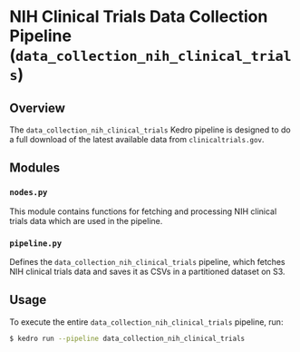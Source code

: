 # NIH Clinical Trials Data Collection Pipeline (`data_collection_nih_clinical_trials`)

## Overview
The `data_collection_nih_clinical_trials` Kedro pipeline is designed to do a full download of the latest available data from `clinicaltrials.gov`.

## Modules
### `nodes.py`
This module contains functions for fetching and processing NIH clinical trials data which are used in the pipeline. 

### `pipeline.py`
Defines the `data_collection_nih_clinical_trials` pipeline, which fetches NIH clinical trials data and saves it as CSVs in a partitioned dataset on S3.

## Usage
To execute the entire `data_collection_nih_clinical_trials` pipeline, run:
```bash
$ kedro run --pipeline data_collection_nih_clinical_trials
```